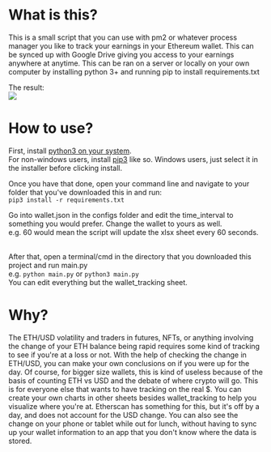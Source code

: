 # What is this?
This is a small script that you can use with pm2 or whatever process manager you like to track your earnings in your Ethereum wallet. This can be synced up with Google Drive giving you access to your earnings anywhere at anytime. This can be ran on a server or locally on your own computer by installing python 3+ and running pip to install requirements.txt

The result:<br />
![](https://pbs.twimg.com/media/FAfGvaJUcAALNN6?format=png&name=small)

# How to use?
First, install [python3 on your system](https://docs.python-guide.org/).<br />
For non-windows users, install [pip3](https://raturi.in/blog/installing-python3-and-pip3-ubuntu-mac-and-windows/) like so. Windows users, just select it in the installer before clicking install.<br />

Once you have that done, open your command line and navigate to your folder that you've downloaded this in and run:<br />
```pip3 install -r requirements.txt```<br />

Go into wallet.json in the configs folder and edit the time_interval to something you would prefer. Change the wallet to yours as well.<br />
e.g. 60 would mean the script will update the xlsx sheet every 60 seconds.<br /><br />

After that, open a terminal/cmd in the directory that you downloaded this project and run main.py<br />
e.g. ```python main.py``` or
```python3 main.py```
<br />
You can edit everything but the wallet_tracking sheet.<br />

# Why?
The ETH/USD volatility and traders in futures, NFTs, or anything involving the change of your ETH balance being rapid requires some kind of tracking to see if you're at a loss or not. With the help of checking the change in ETH/USD, you can make your own conclusions on if you were up for the day. Of course, for bigger size wallets, this is kind of useless because of the basis of counting ETH vs USD and the debate of where crypto will go. This is for everyone else that wants to have tracking on the real $. You can create your own charts in other sheets besides wallet_tracking to help you visualize where you're at. Etherscan has something for this, but it's off by a day, and does not account for the USD change. You can also see the change on your phone or tablet while out for lunch, without having to sync up your wallet information to an app that you don't know where the data is stored.
